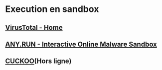 
# Execution en sandbox


## [VirusTotal - Home](https://www.virustotal.com/gui/)

## [ANY.RUN - Interactive Online Malware Sandbox](https://any.run/)

## [CUCKOO](https://github.com/cuckoosandbox/cuckoo)(Hors ligne)


